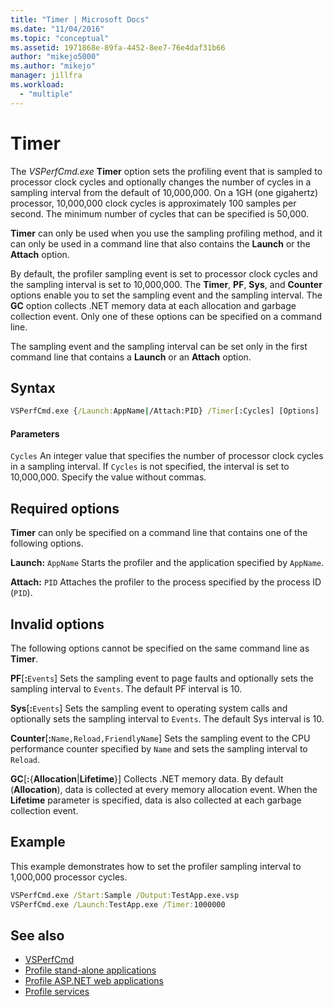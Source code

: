 ```yaml
---
title: "Timer | Microsoft Docs"
ms.date: "11/04/2016"
ms.topic: "conceptual"
ms.assetid: 1971868e-89fa-4452-8ee7-76e4daf31b66
author: "mikejo5000"
ms.author: "mikejo"
manager: jillfra
ms.workload:
  - "multiple"
---
```

# Timer
The *VSPerfCmd.exe* **Timer** option sets the profiling event that is sampled to processor clock cycles and optionally changes the number of cycles in a sampling interval from the default of 10,000,000. On a 1GH (one gigahertz) processor, 10,000,000 clock cycles is approximately 100 samples per second. The minimum number of cycles that can be specified is 50,000.

 **Timer** can only be used when you use the sampling profiling method, and it can only be used in a command line that also contains the **Launch** or the **Attach** option.

 By default, the profiler sampling event is set to processor clock cycles and the sampling interval is set to 10,000,000. The **Timer**, **PF**, **Sys**, and **Counter** options enable you to set the sampling event and the sampling interval. The **GC** option collects .NET memory data at each allocation and garbage collection event. Only one of these options can be specified on a command line.

 The sampling event and the sampling interval can be set only in the first command line that contains a **Launch** or an **Attach** option.

## Syntax

```cmd
VSPerfCmd.exe {/Launch:AppName|/Attach:PID} /Timer[:Cycles] [Options]
```

#### Parameters
 `Cycles`
 An integer value that specifies the number of processor clock cycles in a sampling interval. If `Cycles` is not specified, the interval is set to 10,000,000. Specify the value without commas.

## Required options
 **Timer** can only be specified on a command line that contains one of the following options.

 **Launch:** `AppName`
 Starts the profiler and the application specified by `AppName`.

 **Attach:** `PID`
 Attaches the profiler to the process specified by the process ID (`PID`).

## Invalid options
 The following options cannot be specified on the same command line as **Timer**.

 **PF**[**:**`Events`]
 Sets the sampling event to page faults and optionally sets the sampling interval to `Events`. The default PF interval is 10.

 **Sys**[**:**`Events`]
 Sets the sampling event to operating system calls and optionally sets the sampling interval to `Events`. The default Sys interval is 10.

 **Counter**[**:**`Name,Reload,FriendlyName`]
 Sets the sampling event to the CPU performance counter specified by `Name` and sets the sampling interval to `Reload`.

 **GC**[**:**{**Allocation**&#124;**Lifetime**}]
 Collects .NET memory data. By default (**Allocation**), data is collected at every memory allocation event. When the **Lifetime** parameter is specified, data is also collected at each garbage collection event.

## Example
 This example demonstrates how to set the profiler sampling interval to 1,000,000 processor cycles.

```cmd
VSPerfCmd.exe /Start:Sample /Output:TestApp.exe.vsp
VSPerfCmd.exe /Launch:TestApp.exe /Timer:1000000
```

## See also
- [VSPerfCmd](../profiling/vsperfcmd.md)
- [Profile stand-alone applications](../profiling/command-line-profiling-of-stand-alone-applications.md)
- [Profile ASP.NET web applications](../profiling/command-line-profiling-of-aspnet-web-applications.md)
- [Profile services](../profiling/command-line-profiling-of-services.md)